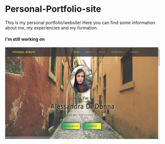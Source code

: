 # Personal-Portfolio-site
This is my personal portfolio/website!
Here you can find some information about me, my experiencies and my formation.
<h4>I'm still working on</h4>
<img src="https://github.com/alessandra-didonna/Personal-Portfolio-site/blob/main/personal%20portfolio.PNG" width="700" height="300">
